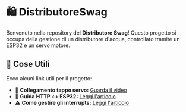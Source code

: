 # 🛍️ DistributoreSwag

Benvenuto nella repository del **Distributore Swag**! Questo progetto si occupa della gestione di un distributore d'acqua, controllato tramite un ESP32 e un servo motore.

## 📌 Cose Utili

Ecco alcuni link utili per il progetto:

- 🎥 **Collegamento tappo servo:** [Guarda il video](https://youtube.com/shorts/zqRdKZO0uKs?si=BICFTURyKTcm-0fA)
- 🔗 **Guida HTTP ↔ ESP32:** [Leggi l'articolo](https://randomnerdtutorials.com/esp32-servo-motor-web-server-arduino-ide/)
- ⚠️ **Come gestire gli interrupts:** [Leggi l'articolo](https://lastminuteengineers.com/handling-esp32-gpio-interrupts-tutorial/)

